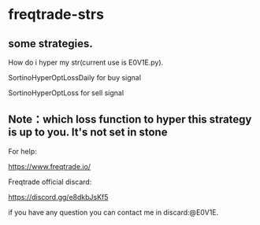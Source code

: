 # freqtrade-strs
## some strategies.

How do i hyper my str(current use is E0V1E.py).

SortinoHyperOptLossDaily for buy signal

SortinoHyperOptLoss for sell signal

## Note：which loss function to hyper this strategy is up to you. It's not set in stone

For help:

https://www.freqtrade.io/

Freqtrade official discard:

https://discord.gg/e8dkbJsKf5

if you have any question you can contact me in discard:@E0V1E.

